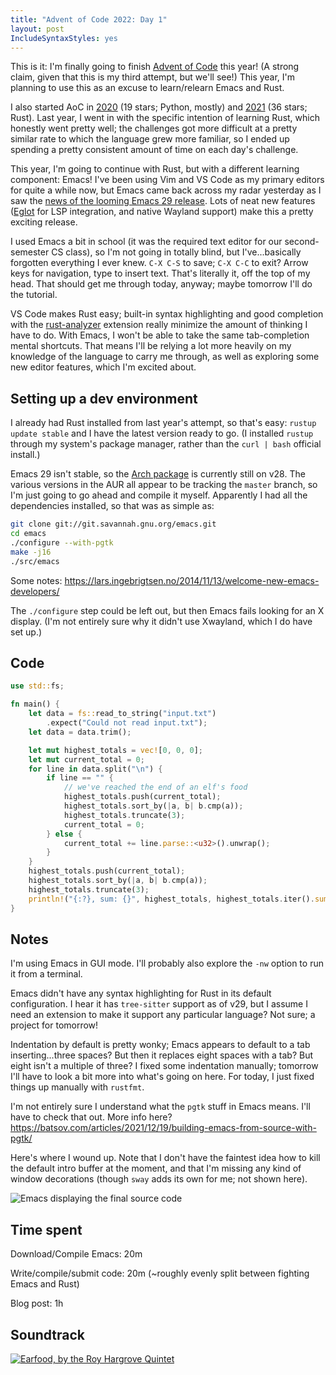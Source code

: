 ```yaml
---
title: "Advent of Code 2022: Day 1"
layout: post
IncludeSyntaxStyles: yes
---
```


This is it: I'm finally going to finish
[Advent of Code](https://adventofcode.com/) this year! (A strong
claim, given that this is my third attempt, but we'll see!) This year, I'm
planning to use this as an excuse to learn/relearn Emacs and Rust.

<!--more-->

I also started AoC in
[2020](https://github.com/ChandlerSwift/aoc/tree/main/2020) (19 stars; Python,
mostly) and [2021](https://github.com/ChandlerSwift/aoc/tree/main/aoc2021) (36
stars; Rust). Last year, I went in with the specific intention of learning Rust,
which honestly went pretty well; the challenges got more difficult at a pretty
similar rate to which the language grew more familiar, so I ended up spending a
pretty consistent amount of time on each day's challenge.

This year, I'm going to continue with Rust, but with a different learning
component: Emacs! I've been using Vim and VS Code as my primary editors for
quite a while now, but Emacs came back across my radar yesterday as I saw the
[news of the looming Emacs 29 release](https://blog.phundrak.com/emacs-29-what-can-we-expect/).
Lots of neat new features ([Eglot](https://github.com/joaotavora/eglot) for LSP
integration, and native Wayland support) make this a pretty exciting release.

I used Emacs a bit in school (it was the required text editor for our
second-semester CS class), so I'm not going in totally blind, but
I've...basically forgotten everything I ever knew. `C-X C-S` to save; `C-X C-C`
to exit? Arrow keys for navigation, type to insert text. That's literally it,
off the top of my head. That should get me through today, anyway; maybe tomorrow
I'll do the tutorial.

VS Code makes Rust easy; built-in syntax highlighting and good completion with
the [rust-analyzer](https://rust-analyzer.github.io/) extension really minimize
the amount of thinking I have to do. With Emacs, I won't be able to take the
same tab-completion mental shortcuts. That means I'll be relying a lot more
heavily on my knowledge of the language to carry me through, as well as
exploring some new editor features, which I'm excited about.

## Setting up a dev environment

I already had Rust installed from last year's attempt, so that's easy:
`rustup update stable` and I have the latest version ready to go. (I installed
`rustup` through my system's package manager, rather than the `curl | bash`
official install.)

Emacs 29 isn't stable, so the
[Arch package](https://archlinux.org/packages/extra/x86_64/emacs/) is currently
still on v28. The various versions in the AUR all appear to be tracking the
`master` branch, so I'm just going to go ahead and compile it myself. Apparently
I had all the dependencies installed, so that was as simple as:

```sh
git clone git://git.savannah.gnu.org/emacs.git
cd emacs
./configure --with-pgtk
make -j16
./src/emacs
```

Some notes: https://lars.ingebrigtsen.no/2014/11/13/welcome-new-emacs-developers/

The `./configure` step could be left out, but then Emacs fails looking for an X
display. (I'm not entirely sure why it didn't use Xwayland, which I do have set
up.)

## Code
```rust
use std::fs;

fn main() {
    let data = fs::read_to_string("input.txt")
        .expect("Could not read input.txt");
    let data = data.trim();

    let mut highest_totals = vec![0, 0, 0];
    let mut current_total = 0;
    for line in data.split("\n") {
        if line == "" {
            // we've reached the end of an elf's food
            highest_totals.push(current_total);
            highest_totals.sort_by(|a, b| b.cmp(a));
            highest_totals.truncate(3);
            current_total = 0;
        } else {
            current_total += line.parse::<u32>().unwrap();
        }
    }
    highest_totals.push(current_total);
    highest_totals.sort_by(|a, b| b.cmp(a));
    highest_totals.truncate(3);
    println!("{:?}, sum: {}", highest_totals, highest_totals.iter().sum::<u32>());
}
```

## Notes
I'm using Emacs in GUI mode. I'll probably also explore the `-nw` option to run
it from a terminal.

Emacs didn't have any syntax highlighting for Rust in its default configuration.
I hear it has `tree-sitter` support as of v29, but I assume I need an extension
to make it support any particular language? Not sure; a project for tomorrow!

Indentation by default is pretty wonky; Emacs appears to default to a tab
inserting...three spaces? But then it replaces eight spaces with a tab? But
eight isn't a multiple of three? I fixed some indentation manually; tomorrow
I'll have to look a bit more into what's going on here. For today, I just fixed
things up manually with `rustfmt`.

I'm not entirely sure I understand what the `pgtk` stuff in Emacs means. I'll
have to check that out. More info here?
https://batsov.com/articles/2021/12/19/building-emacs-from-source-with-pgtk/

Here's where I wound up. Note that I don't have the faintest idea how to kill
the default intro buffer at the moment, and that I'm missing any kind of window
decorations (though `sway` adds its own for me; not shown here).

![Emacs displaying the final source code](/images/aoc2022-day-1.png)

## Time spent
Download/Compile Emacs: 20m

Write/compile/submit code: 20m (~roughly evenly split between fighting Emacs and Rust)

Blog post: 1h

## Soundtrack
[![Earfood, by the Roy Hargrove Quintet](https://coverartarchive.org/release/0cca616d-1a91-4876-a75f-cf1f200cc4ea/30688619189-500.jpg)](https://musicbrainz.org/release/0cca616d-1a91-4876-a75f-cf1f200cc4ea)
